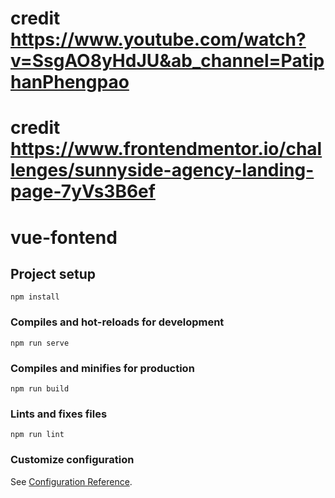 # credit https://www.youtube.com/watch?v=SsgAO8yHdJU&ab_channel=PatiphanPhengpao

# credit https://www.frontendmentor.io/challenges/sunnyside-agency-landing-page-7yVs3B6ef

# vue-fontend

## Project setup

```
npm install
```

### Compiles and hot-reloads for development

```
npm run serve
```

### Compiles and minifies for production

```
npm run build
```

### Lints and fixes files

```
npm run lint
```

### Customize configuration

See [Configuration Reference](https://cli.vuejs.org/config/).
